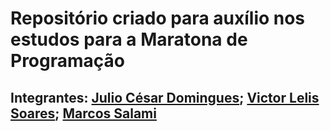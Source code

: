 # Repositório criado para auxílio nos estudos para a Maratona de Programação
## Integrantes: [Julio César Domingues](https://github.com/JuliocesarDS); [Victor Lelis Soares](https://github.com/victorlelissoares); [Marcos Salami](https://github.com/marcossalami)
 
